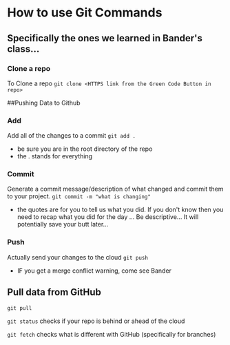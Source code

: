 # How to use Git Commands
## Specifically the ones we learned in Bander's class...



### Clone a repo
To Clone a repo 
`git clone <HTTPS link from the Green Code Button in repo>`

##Pushing Data to Github
### Add
Add all of the changes to a commit
`git add .`
- be sure you are in the root directory of the repo
- the . stands for everything

### Commit
Generate a commit message/description of what changed and commit them to your project.
`git commit -m "what is changing"`
- the quotes are for you to tell us what you did. If you don't know then you need to recap what you did for the day ... Be descriptive... It will potentially save your butt later...

### Push
Actually send your changes to the cloud
`git push`
- IF you get a merge conflict warning, come see Bander


## Pull data from GitHub
`git pull`

`git status` checks if your repo is behind or ahead of the cloud

`git fetch` checks what is different with GitHub (specifically for branches)